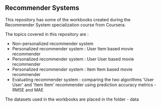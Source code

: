 ## Recommender Systems

This repository has some of the workbooks created during the Recommender System specialization course from Coursera.

The topics covered in this repository are :

 - Non-personalized recommender system
 - Personalized recommender system : User Item based movie recommender
 - Personalized recommender system : User User based movie recommender
 - Personalized recommender system : Item Item based movie recommender
 - Evaluating recommender system : comparing the two algorithms 'User User' and 'Item Item' recommender using prediction accuracy metrics - RMSE and MAE
  
 
 The datasets used in the workbooks are placed in the folder - data
